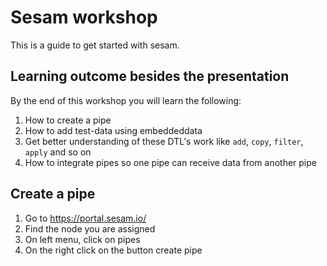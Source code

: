 # Sesam workshop
This is a guide to get started with sesam.


## Learning outcome besides the presentation
By the end of this workshop you will learn the following: 
1. How to create a pipe
2. How to add test-data using embeddeddata
3. Get better understanding of these DTL's work like `add`, `copy`, `filter`, `apply` and so on
4. How to integrate pipes so one pipe can receive data from another pipe



## Create a pipe

1. Go to https://portal.sesam.io/
2. Find the node you are assigned
3. On left menu, click on pipes
4. On the right click on the button create pipe

